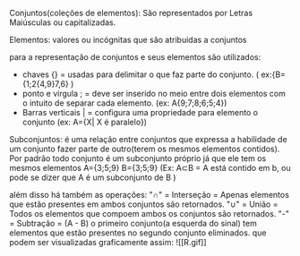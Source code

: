 Conjuntos(coleções de elementos): São representados por Letras Maiúsculas ou capitalizadas.

Elementos: valores ou incógnitas que são atribuidas a conjuntos

para a representação de conjuntos e seus elementos são utilizados: 
- chaves {} = usadas para delimitar o que faz parte do conjunto. ( ex:{B= {1;2{4,9}7,6} )
- ponto e vírgula ; = deve ser inserido no meio entre dois elementos com o intuito de separar cada elemento. (ex: A{9;7;8;6;5;4})
- Barras verticais | = configura uma propriedade para elemento o conjunto (ex: A={X| X é paralelo})

Subconjuntos: é uma relação entre conjuntos que expressa a habilidade de um conjunto fazer parte de outro(terem os mesmos elementos contidos). Por padrão todo conjunto é um subconjunto próprio já que ele tem os mesmos elementos 
A={3;5;9} B={3;5;9}
(Ex: A⊂B = A está contido em b, ou pode se dizer que A é um subconjunto de B )

além disso há também as operações:
"∩" = Interseção = Apenas elementos que estão presentes em ambos conjuntos são retornados.
"∪" = União = Todos os elementos que compoem ambos os conjuntos são retornados. 
"-" = Subtração = (A - B) o primeiro conjunto(a esquerda do sinal) tem elementos que estão presentes no segundo conjunto eliminados.
que podem ser visualizadas graficamente assim:
![[R.gif]]